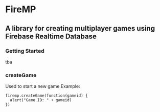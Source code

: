 # FireMP
## A library for creating multiplayer games using Firebase Realtime Database
### Getting Started
tba
### createGame
Used to start a new game
Example: 
```
firemp.createGame(function(gameid) {
  alert("Game ID: " + gameid)
})
```

